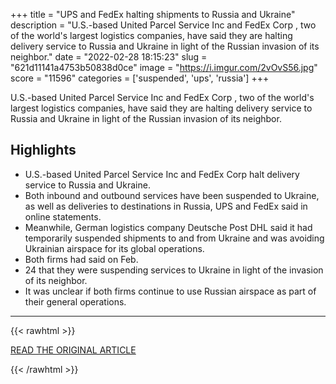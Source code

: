 +++
title = "UPS and FedEx halting shipments to Russia and Ukraine"
description = "U.S.-based United Parcel Service Inc and FedEx Corp , two of the world's largest logistics companies, have said they are halting delivery service to Russia and Ukraine in light of the Russian invasion of its neighbor."
date = "2022-02-28 18:15:23"
slug = "621d11141a4753b50838d0ce"
image = "https://i.imgur.com/2vOvS56.jpg"
score = "11596"
categories = ['suspended', 'ups', 'russia']
+++

U.S.-based United Parcel Service Inc and FedEx Corp , two of the world's largest logistics companies, have said they are halting delivery service to Russia and Ukraine in light of the Russian invasion of its neighbor.

## Highlights

- U.S.-based United Parcel Service Inc and FedEx Corp halt delivery service to Russia and Ukraine.
- Both inbound and outbound services have been suspended to Ukraine, as well as deliveries to destinations in Russia, UPS and FedEx said in online statements.
- Meanwhile, German logistics company Deutsche Post DHL said it had temporarily suspended shipments to and from Ukraine and was avoiding Ukrainian airspace for its global operations.
- Both firms had said on Feb.
- 24 that they were suspending services to Ukraine in light of the invasion of its neighbor.
- It was unclear if both firms continue to use Russian airspace as part of their general operations.

---

{{< rawhtml >}}
  <p class="article-category">
    <a target="_blank" href="https://www.reuters.com/business/autos-transportation/ups-fedex-halting-shipments-russia-ukraine-2022-02-27/">READ THE ORIGINAL ARTICLE</a>
  </p>
{{< /rawhtml >}}
